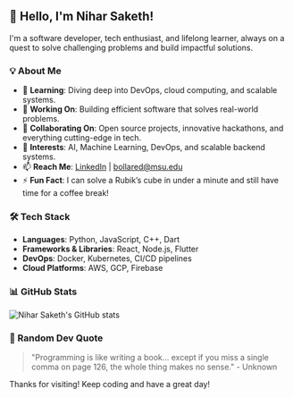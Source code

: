 ## 👋 Hello, I'm Nihar Saketh!

I'm a software developer, tech enthusiast, and lifelong learner, always on a quest to solve challenging problems and build impactful solutions.

### 💡 About Me
- 🌱 **Learning**: Diving deep into DevOps, cloud computing, and scalable systems.
- 🔭 **Working On**: Building efficient software that solves real-world problems.
- 🤝 **Collaborating On**: Open source projects, innovative hackathons, and everything cutting-edge in tech.
- 🎯 **Interests**: AI, Machine Learning, DevOps, and scalable backend systems.
- 📫 **Reach Me**: [LinkedIn](https://www.linkedin.com/in/nihar-saketh-bollareddy-9592a8279/) | bollared@msu.edu
- ⚡ **Fun Fact**: I can solve a Rubik’s cube in under a minute and still have time for a coffee break!

### 🛠️ Tech Stack
- **Languages**: Python, JavaScript, C++, Dart
- **Frameworks & Libraries**: React, Node.js, Flutter
- **DevOps**: Docker, Kubernetes, CI/CD pipelines
- **Cloud Platforms**: AWS, GCP, Firebase

### 📊 GitHub Stats
![Nihar Saketh's GitHub stats](https://github-readme-stats.vercel.app/api?username=niharsaketh20&show_icons=true&theme=radical)

### 🎉 Random Dev Quote
> "Programming is like writing a book... except if you miss a single comma on page 126, the whole thing makes no sense." - Unknown

Thanks for visiting! Keep coding and have a great day! 
